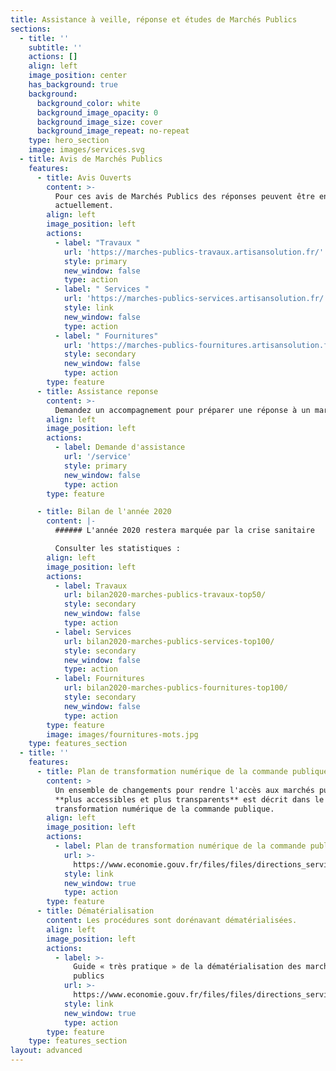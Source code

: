```yaml
---
title: Assistance à veille, réponse et études de Marchés Publics
sections:
  - title: ''
    subtitle: ''
    actions: []
    align: left
    image_position: center
    has_background: true
    background:
      background_color: white
      background_image_opacity: 0
      background_image_size: cover
      background_image_repeat: no-repeat
    type: hero_section
    image: images/services.svg
  - title: Avis de Marchés Publics
    features:
      - title: Avis Ouverts
        content: >-
          Pour ces avis de Marchés Publics des réponses peuvent être envoyées
          actuellement.
        align: left
        image_position: left
        actions:
          - label: "Travaux "
            url: 'https://marches-publics-travaux.artisansolution.fr/'
            style: primary
            new_window: false
            type: action
          - label: " Services "
            url: 'https://marches-publics-services.artisansolution.fr/'
            style: link
            new_window: false
            type: action
          - label: " Fournitures"
            url: 'https://marches-publics-fournitures.artisansolution.fr/'
            style: secondary
            new_window: false
            type: action
        type: feature
      - title: Assistance reponse
        content: >-
          Demandez un accompagnement pour préparer une réponse à un marche public.
        align: left
        image_position: left
        actions:
          - label: Demande d'assistance
            url: '/service'
            style: primary
            new_window: false
            type: action
        type: feature

      - title: Bilan de l'année 2020
        content: |-
          ###### L'année 2020 restera marquée par la crise sanitaire

          Consulter les statistiques :
        align: left
        image_position: left
        actions:
          - label: Travaux
            url: bilan2020-marches-publics-travaux-top50/
            style: secondary
            new_window: false
            type: action
          - label: Services
            url: bilan2020-marches-publics-services-top100/
            style: secondary
            new_window: false
            type: action
          - label: Fournitures
            url: bilan2020-marches-publics-fournitures-top100/
            style: secondary
            new_window: false
            type: action
        type: feature
        image: images/fournitures-mots.jpg
    type: features_section
  - title: ''
    features:
      - title: Plan de transformation numérique de la commande publique
        content: >
          Un ensemble de changements pour rendre l'accès aux marchés publics
          **plus accessibles et plus transparents** est décrit dans le Plan de
          transformation numérique de la commande publique.
        align: left
        image_position: left
        actions:
          - label: Plan de transformation numérique de la commande publique
            url: >-
              https://www.economie.gouv.fr/files/files/directions_services/daj/marches_publics/dematerialisation/plan-transform-numeriq-cp/Plan-Transfo-Num-CP.pdf
            style: link
            new_window: true
            type: action
        type: feature
      - title: Dématérialisation
        content: Les procédures sont dorénavant dématérialisées.
        align: left
        image_position: left
        actions:
          - label: >-
              Guide « très pratique » de la dématérialisation des marchés
              publics
            url: >-
              https://www.economie.gouv.fr/files/files/directions_services/daj/marches_publics/dematerialisation/Guide_OE_DEF28052020.pdf
            style: link
            new_window: true
            type: action
        type: feature
    type: features_section
layout: advanced
---
```


